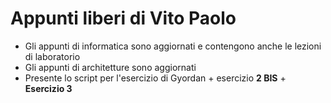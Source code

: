 # Appunti liberi di Vito Paolo
* Gli appunti di informatica sono aggiornati e contengono anche le lezioni di laboratorio
* Gli appunti di architetture sono aggiornati
* Presente lo script per l'esercizio di Gyordan + esercizio **2 BIS**  + **Esercizio 3**
